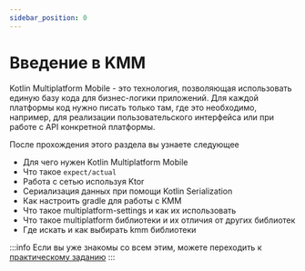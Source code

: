 ```yaml
---
sidebar_position: 0
---
```


# Введение в KMM

Kotlin Multiplatform Mobile - это технология, позволяющая использовать единую базу кода для бизнес-логики приложений. Для каждой платформы код нужно писать только там, где это необходимо, например, для реализации пользовательского интерфейса или при работе с API конкретной платформы.

После прохождения этого раздела вы узнаете следующее
- Для чего нужен Kotlin Multiplatform Mobile
- Что такое `expect/actual`
- Работа с сетью используя Ktor
- Сериализация данных при помощи Kotlin Serialization
- Как настроить gradle для работы с KMM
- Что такое multiplatform-settings и как их использовать
- Что такое multiplatform библиотеки и их отличия от других библиотек
- Где искать и как выбирать kmm библиотеки

:::info
Если вы уже знакомы со всем этим, можете переходить к [практическому заданию](practice)
:::